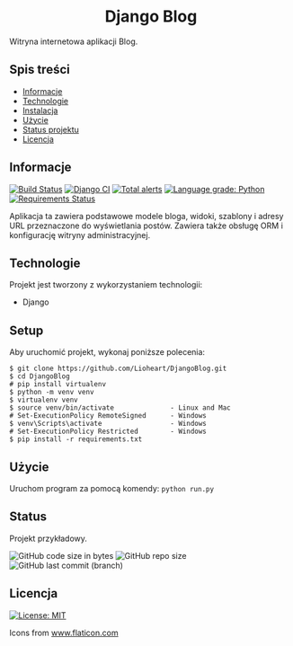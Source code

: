 <h1 align="center"> Django Blog </h1>

Witryna internetowa aplikacji Blog.

## Spis treści
* [Informacje](#informacje)
* [Technologie](#technologie)
* [Instalacja](#instalacja)
* [Użycie](#użycie)
* [Status projektu](#status)
* [Licencja](#licencja)

## Informacje
[![Build Status](https://app.travis-ci.com/Lioheart/DjangoBlog.svg?branch=master)](https://app.travis-ci.com/Lioheart/DjangoBlog)
[![Django CI](https://github.com/Lioheart/DjangoBlog/actions/workflows/django.yml/badge.svg)](https://github.com/Lioheart/DjangoBlog/actions/workflows/django.yml)
[![Total alerts](https://img.shields.io/lgtm/alerts/g/Lioheart/DjangoBlog.svg?logo=lgtm&logoWidth=18)](https://lgtm.com/projects/g/Lioheart/DjangoBlog/alerts/)
[![Language grade: Python](https://img.shields.io/lgtm/grade/python/g/Lioheart/DjangoBlog.svg?logo=lgtm&logoWidth=18)](https://lgtm.com/projects/g/Lioheart/DjangoBlog/context:python)
[![Requirements Status](https://requires.io/github/Lioheart/DjangoBlog/requirements.svg?branch=master)](https://requires.io/github/Lioheart/DjangoBlog/requirements/?branch=master)

Aplikacja ta zawiera podstawowe modele bloga, widoki, szablony i adresy URL przeznaczone do wyświetlania postów.
Zawiera także obsługę ORM i konfigurację witryny administracyjnej.
	
## Technologie
Projekt jest tworzony z wykorzystaniem technologii:
* Django
	
## Setup
Aby uruchomić projekt, wykonaj poniższe polecenia:

```
$ git clone https://github.com/Lioheart/DjangoBlog.git
$ cd DjangoBlog
# pip install virtualenv
$ python -m venv venv
$ virtualenv venv
$ source venv/bin/activate              - Linux and Mac
# Set-ExecutionPolicy RemoteSigned      - Windows
$ venv\Scripts\activate                 - Windows
# Set-ExecutionPolicy Restricted        - Windows
$ pip install -r requirements.txt
```

## Użycie
Uruchom program za pomocą komendy: `python run.py` 

## Status
Projekt przykładowy.

![GitHub code size in bytes](https://img.shields.io/github/languages/code-size/Lioheart/DjangoBlog)
![GitHub repo size](https://img.shields.io/github/repo-size/Lioheart/DjangoBlog)
![GitHub last commit (branch)](https://img.shields.io/github/last-commit/Lioheart/DjangoBlog/master)

## Licencja
[![License: MIT](https://img.shields.io/badge/License-MIT-yellow.svg)](https://opensource.org/licenses/MIT)

<div>Icons from <a href="https://www.flaticon.com/" title="Flaticon">www.flaticon.com</a></div>